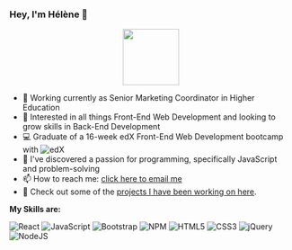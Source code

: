 ### Hey, I'm Hélène 👋

<div id="header" align="center">
  <img src="https://media.giphy.com/media/EcqCKYnrHiAgwpGqme/giphy.gif" width="100"/>
</div>


<!--
**helenesauve/helenesauve** is a ✨ _special_ ✨ repository because its `README.md` (this file) appears on your GitHub profile.
-->

- :orange_book: Working currently as Senior Marketing Coordinator in Higher Education
- :eyes: Interested in all things Front-End Web Development and looking to grow skills in Back-End Development
- :computer: Graduate of a 16-week edX Front-End Web Development bootcamp with ![edX](https://img.shields.io/badge/edX-%2302262B.svg?style=for-the-badge&logo=edX&logoColor=white)
- :blue_heart: I've discovered a passion for programming, specifically JavaScript and problem-solving
- 📫 How to reach me: [click here to email me](mailto:helenecatherinesauve@gmail.com)
- :thought_balloon: Check out some of the [projects I have been working on here](https://helenesauve.github.io/portfolio/).

**My Skills are:**

![React](https://img.shields.io/badge/react-%2320232a.svg?style=for-the-badge&logo=react&logoColor=%2361DAFB)
![JavaScript](https://img.shields.io/badge/javascript-%23323330.svg?style=for-the-badge&logo=javascript&logoColor=%23F7DF1E)
![Bootstrap](https://img.shields.io/badge/bootstrap-%23563D7C.svg?style=for-the-badge&logo=bootstrap&logoColor=white)
![NPM](https://img.shields.io/badge/NPM-%23CB3837.svg?style=for-the-badge&logo=npm&logoColor=white)
![HTML5](https://img.shields.io/badge/html5-%23E34F26.svg?style=for-the-badge&logo=html5&logoColor=white)
![CSS3](https://img.shields.io/badge/css3-%231572B6.svg?style=for-the-badge&logo=css3&logoColor=white)
![jQuery](https://img.shields.io/badge/jquery-%230769AD.svg?style=for-the-badge&logo=jquery&logoColor=white)
![NodeJS](https://img.shields.io/badge/node.js-6DA55F?style=for-the-badge&logo=node.js&logoColor=white)
